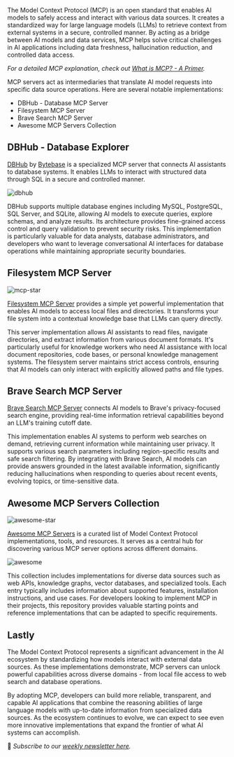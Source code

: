 The Model Context Protocol (MCP) is an open standard that enables AI models to safely access and interact with various data sources. It creates a standardized way for large language models (LLMs) to retrieve context from external systems in a secure, controlled manner. By acting as a bridge between AI models and data services, MCP helps solve critical challenges in AI applications including data freshness, hallucination reduction, and controlled data access.

_For a detailed MCP explanation, check out [What is MCP? - A Primer](https://www.whatismcp.com/)._

MCP servers act as intermediaries that translate AI model requests into specific data source operations. Here are several notable implementations:

- DBHub - Database MCP Server
- Filesystem MCP Server
- Brave Search MCP Server
- Awesome MCP Servers Collection

## DBHub - Database Explorer

[DBHub](https://github.com/bytebase/dbhub) by [Bytebase](https://www.bytebase.com/) is a specialized MCP server that connects AI assistants to database systems. It enables LLMs to interact with structured data through SQL in a secure and controlled manner.

![dbhub](/assets/blog/mcp-server/dbhub.webp)

DBHub supports multiple database engines including MySQL, PostgreSQL, SQL Server, and SQLite, allowing AI models to execute queries, explore schemas, and analyze results. Its architecture provides fine-grained access control and query validation to prevent security risks. This implementation is particularly valuable for data analysts, database administrators, and developers who want to leverage conversational AI interfaces for database operations while maintaining appropriate security boundaries.

## Filesystem MCP Server

![mcp-star](/assets/blog/mcp-server/mcp-star.webp)

[Filesystem MCP Server](https://github.com/modelcontextprotocol/servers/tree/main/src/filesystem) provides a simple yet powerful implementation that enables AI models to access local files and directories. It transforms your file system into a contextual knowledge base that LLMs can query directly.

This server implementation allows AI assistants to read files, navigate directories, and extract information from various document formats. It's particularly useful for knowledge workers who need AI assistance with local document repositories, code bases, or personal knowledge management systems. The filesystem server maintains strict access controls, ensuring that AI models can only interact with explicitly allowed paths and file types.

## Brave Search MCP Server

[Brave Search MCP Server](https://github.com/modelcontextprotocol/servers/tree/main/src/brave-search) connects AI models to Brave's privacy-focused search engine, providing real-time information retrieval capabilities beyond an LLM's training cutoff date.

This implementation enables AI systems to perform web searches on demand, retrieving current information while maintaining user privacy. It supports various search parameters including region-specific results and safe search filtering. By integrating with Brave Search, AI models can provide answers grounded in the latest available information, significantly reducing hallucinations when responding to queries about recent events, evolving topics, or time-sensitive data.

## Awesome MCP Servers Collection

![awesome-star](/assets/blog/mcp-server/awesome-star.webp)

[Awesome MCP Servers](https://github.com/punkpeye/awesome-mcp-servers) is a curated list of Model Context Protocol implementations, tools, and resources. It serves as a central hub for discovering various MCP server options across different domains.

![awesome](/assets/blog/mcp-server/awesome.webp)

This collection includes implementations for diverse data sources such as web APIs, knowledge graphs, vector databases, and specialized tools. Each entry typically includes information about supported features, installation instructions, and use cases. For developers looking to implement MCP in their projects, this repository provides valuable starting points and reference implementations that can be adapted to specific requirements.

## Lastly

The Model Context Protocol represents a significant advancement in the AI ecosystem by standardizing how models interact with external data sources. As these implementations demonstrate, MCP servers can unlock powerful capabilities across diverse domains - from local file access to web search and database operations.

By adopting MCP, developers can build more reliable, transparent, and capable AI applications that combine the reasoning abilities of large language models with up-to-date information from specialized data sources. As the ecosystem continues to evolve, we can expect to see even more innovative implementations that expand the frontier of what AI systems can accomplish.

📧 _Subscribe to our [weekly newsletter here](https://star-history.beehiiv.com/subscribe)._
